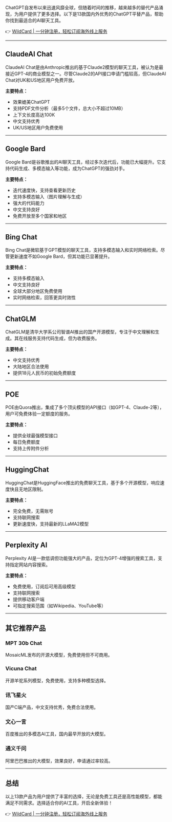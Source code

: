 ChatGPT自发布以来迅速风靡全球，但随着时间的推移，越来越多的替代产品涌现，为用户提供了更多选择。以下是13款国内外优秀的ChatGPT平替产品，帮助你找到最适合的AI聊天工具。

👉 [WildCard | 一分钟注册，轻松订阅海外线上服务](https://bit.ly/bewildcard)

---

## ClaudeAI Chat

ClaudeAI Chat是由Anthropic推出的基于Claude2模型的聊天工具，被认为是最接近GPT-4的商业模型之一。尽管Claude2的API接口申请门槛较高，但ClaudeAI Chat对UK和US地区用户免费开放。

**主要特点：**
- 效果媲美ChatGPT
- 支持PDF文件分析（最多5个文件，总大小不超过10MB）
- 上下文长度高达100K
- 中文支持优秀
- UK/US地区用户免费使用

---

## Google Bard

Google Bard是谷歌推出的AI聊天工具，经过多次迭代后，功能已大幅提升。它支持代码生成、多模态输入等功能，成为ChatGPT的强劲对手。

**主要特点：**
- 迭代速度快，支持查看更新历史
- 支持多模态输入（图片理解与生成）
- 强大的代码能力
- 中文支持良好
- 免费开放至多个国家和地区

---

## Bing Chat

Bing Chat是微软基于GPT模型的聊天工具，支持多模态输入和实时网络检索。尽管更新速度不如Google Bard，但其功能已显著提升。

**主要特点：**
- 支持多模态输入
- 中文支持良好
- 全球大部分地区免费使用
- 实时网络检索，回答更具时效性

---

## ChatGLM

ChatGLM是清华大学系公司智谱AI推出的国产开源模型，专注于中文理解和生成。其在线服务支持代码生成，但为收费服务。

**主要特点：**
- 中文支持优秀
- 大陆地区合法使用
- 提供18元人民币的初始免费额度

---

## POE

POE由Quora推出，集成了多个顶尖模型的API接口（如GPT-4、Claude-2等），用户可免费体验一定额度的服务。

**主要特点：**
- 提供全球最强模型接口
- 每日免费额度
- 支持上传附件分析

---

## HuggingChat

HuggingChat是HuggingFace推出的免费聊天工具，基于多个开源模型，响应速度快且无地区限制。

**主要特点：**
- 完全免费，无需账号
- 支持联网搜索
- 更新速度快，支持最新的LLaMA2模型

---

## Perplexity AI

Perplexity AI是一款低调但功能强大的产品，定位为GPT-4增强的搜索工具，支持指定网站内容搜索。

**主要特点：**
- 免费使用，订阅后可用高级模型
- 支持联网搜索
- 提供移动客户端
- 可指定搜索范围（如Wikipedia、YouTube等）

---

## 其它推荐产品

### MPT 30b Chat
MosaicML发布的开源大模型，免费使用但不可商用。

### Vicuna Chat
开源羊驼系列模型，免费使用，支持多种模型选择。

### 讯飞星火
国产C端产品，中文支持优秀，免费合法使用。

### 文心一言
百度推出的多模态AI工具，国内最早开放的大模型。

### 通义千问
阿里巴巴推出的大模型，效果良好，申请通过率较高。

---

## 总结

以上13款产品为用户提供了丰富的选择，无论是免费工具还是高性能模型，都能满足不同需求。选择适合你的AI工具，开启全新体验！

👉 [WildCard | 一分钟注册，轻松订阅海外线上服务](https://bit.ly/bewildcard)